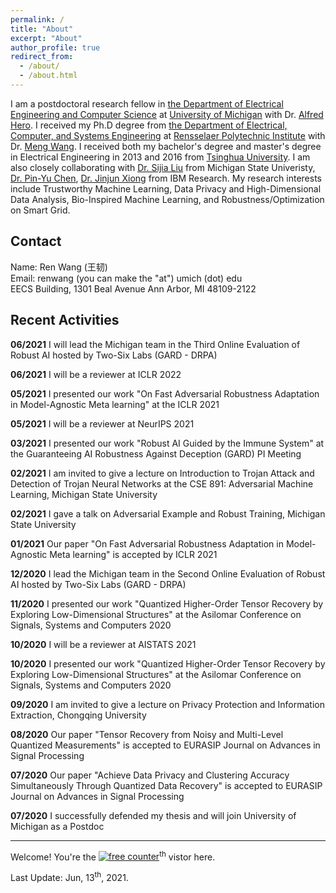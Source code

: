 ```yaml
---
permalink: /
title: "About"
excerpt: "About"
author_profile: true
redirect_from: 
  - /about/
  - /about.html
---
```


I am a postdoctoral research fellow in [the Department of Electrical Engineering and Computer Science](https://eecs.engin.umich.edu/) at [University of Michigan](https://umich.edu/) with Dr. [Alfred Hero](https://hero.engin.umich.edu/). I received my Ph.D degree from [the Department of Electrical, Computer, and Systems Engineering](https://www.ecse.rpi.edu) at [Rensselaer Polytechnic Institute](https://www.rpi.edu) with Dr. [Meng Wang](https://ecse.rpi.edu/~wang/). I received both my bachelor's degree and master's degree in Electrical Engineering in 2013 and 2016 from [Tsinghua University](https://www.tsinghua.edu.cn/en/). I am also closely collaborating with [Dr. Sijia Liu](https://lsjxjtu.github.io/index.html) from Michigan State Univeristy, [Dr. Pin-Yu Chen](https://sites.google.com/site/pinyuchenpage), [Dr. Jinjun Xiong](https://researcher.watson.ibm.com/researcher/view.php?person=us-jinjun) from IBM Research. My research interests include Trustworthy Machine Learning, Data Privacy and High-Dimensional Data Analysis, Bio-Inspired Machine Learning, and Robustness/Optimization on Smart Grid.


**Contact**
------
Name: Ren Wang (王韧)  
Email: renwang (you can make the "at") umich (dot) edu  
EECS Building, 1301 Beal Avenue
Ann Arbor, MI 48109-2122

**Recent Activities**
------

**06/2021** I will lead the Michigan team in the Third Online Evaluation of Robust AI hosted by Two-Six Labs (GARD - DRPA)

**06/2021** I will be a reviewer at ICLR 2022

**05/2021** I presented our work "On Fast Adversarial Robustness Adaptation in Model-Agnostic Meta learning" at the ICLR 2021

**05/2021** I will be a reviewer at NeurIPS 2021

**03/2021** I presented our work "Robust AI Guided by the Immune System" at the Guaranteeing AI Robustness Against Deception (GARD) PI Meeting

**02/2021** I am invited to give a lecture on Introduction to Trojan Attack and Detection of Trojan Neural Networks at the CSE 891: Adversarial Machine Learning, Michigan State University

**02/2021** I gave a talk on Adversarial Example and Robust Training, Michigan State University

**01/2021** Our paper "On Fast Adversarial Robustness Adaptation in Model-Agnostic Meta learning" is accepted by ICLR 2021

**12/2020** I lead the Michigan team in the Second Online Evaluation of Robust AI hosted by Two-Six Labs (GARD - DRPA)

**11/2020** I presented our work "Quantized Higher-Order Tensor Recovery by Exploring Low-Dimensional Structures" at the Asilomar Conference on Signals, Systems and Computers 2020

**10/2020** I will be a reviewer at AISTATS 2021

**10/2020** I presented our work "Quantized Higher-Order Tensor Recovery by Exploring Low-Dimensional Structures" at the Asilomar Conference on Signals, Systems and Computers 2020

**09/2020** I am invited to give a lecture on Privacy Protection and Information Extraction, Chongqing University

**08/2020** Our paper "Tensor Recovery from Noisy and Multi-Level Quantized Measurements" is accepted to EURASIP Journal on Advances in Signal Processing

**07/2020** Our paper "Achieve Data Privacy and Clustering Accuracy Simultaneously Through Quantized Data Recovery" is accepted to EURASIP Journal on Advances in Signal Processing

**07/2020** I successfully defended my thesis and will join University of Michigan as a Postdoc

---

Welcome! You're the <a href='https://www.counter12.com'><img src='https://www.counter12.com/img-Wy8YB2Y7Z94Wc867-3.gif' border='0' alt='free counter'></a><script type='text/javascript' src='https://www.counter12.com/ad.js?id=Wy8YB2Y7Z94Wc867'></script><sup>th</sup> vistor here.

Last Update: Jun, 13<sup>th</sup>, 2021.
